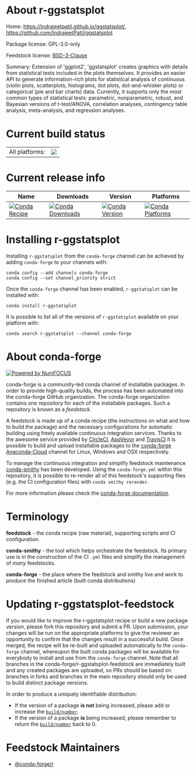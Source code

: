 About r-ggstatsplot
===================

Home: https://indrajeetpatil.github.io/ggstatsplot/, https://github.com/IndrajeetPatil/ggstatsplot

Package license: GPL-3.0-only

Feedstock license: [BSD-3-Clause](https://github.com/conda-forge/r-ggstatsplot-feedstock/blob/master/LICENSE.txt)

Summary: Extension of 'ggplot2', 'ggstatsplot' creates graphics with details from statistical tests included in the plots themselves. It provides an easier API to generate information-rich plots for statistical analysis of continuous (violin plots, scatterplots, histograms, dot plots, dot-and-whisker plots) or categorical (pie and bar charts) data. Currently, it supports only the most common types of statistical tests: parametric, nonparametric, robust, and Bayesian versions of t-test/ANOVA, correlation analyses, contingency table analysis, meta-analysis, and regression analyses.

Current build status
====================


<table><tr><td>All platforms:</td>
    <td>
      <a href="https://dev.azure.com/conda-forge/feedstock-builds/_build/latest?definitionId=7460&branchName=master">
        <img src="https://dev.azure.com/conda-forge/feedstock-builds/_apis/build/status/r-ggstatsplot-feedstock?branchName=master">
      </a>
    </td>
  </tr>
</table>

Current release info
====================

| Name | Downloads | Version | Platforms |
| --- | --- | --- | --- |
| [![Conda Recipe](https://img.shields.io/badge/recipe-r--ggstatsplot-green.svg)](https://anaconda.org/conda-forge/r-ggstatsplot) | [![Conda Downloads](https://img.shields.io/conda/dn/conda-forge/r-ggstatsplot.svg)](https://anaconda.org/conda-forge/r-ggstatsplot) | [![Conda Version](https://img.shields.io/conda/vn/conda-forge/r-ggstatsplot.svg)](https://anaconda.org/conda-forge/r-ggstatsplot) | [![Conda Platforms](https://img.shields.io/conda/pn/conda-forge/r-ggstatsplot.svg)](https://anaconda.org/conda-forge/r-ggstatsplot) |

Installing r-ggstatsplot
========================

Installing `r-ggstatsplot` from the `conda-forge` channel can be achieved by adding `conda-forge` to your channels with:

```
conda config --add channels conda-forge
conda config --set channel_priority strict
```

Once the `conda-forge` channel has been enabled, `r-ggstatsplot` can be installed with:

```
conda install r-ggstatsplot
```

It is possible to list all of the versions of `r-ggstatsplot` available on your platform with:

```
conda search r-ggstatsplot --channel conda-forge
```


About conda-forge
=================

[![Powered by
NumFOCUS](https://img.shields.io/badge/powered%20by-NumFOCUS-orange.svg?style=flat&colorA=E1523D&colorB=007D8A)](https://numfocus.org)

conda-forge is a community-led conda channel of installable packages.
In order to provide high-quality builds, the process has been automated into the
conda-forge GitHub organization. The conda-forge organization contains one repository
for each of the installable packages. Such a repository is known as a *feedstock*.

A feedstock is made up of a conda recipe (the instructions on what and how to build
the package) and the necessary configurations for automatic building using freely
available continuous integration services. Thanks to the awesome service provided by
[CircleCI](https://circleci.com/), [AppVeyor](https://www.appveyor.com/)
and [TravisCI](https://travis-ci.com/) it is possible to build and upload installable
packages to the [conda-forge](https://anaconda.org/conda-forge)
[Anaconda-Cloud](https://anaconda.org/) channel for Linux, Windows and OSX respectively.

To manage the continuous integration and simplify feedstock maintenance
[conda-smithy](https://github.com/conda-forge/conda-smithy) has been developed.
Using the ``conda-forge.yml`` within this repository, it is possible to re-render all of
this feedstock's supporting files (e.g. the CI configuration files) with ``conda smithy rerender``.

For more information please check the [conda-forge documentation](https://conda-forge.org/docs/).

Terminology
===========

**feedstock** - the conda recipe (raw material), supporting scripts and CI configuration.

**conda-smithy** - the tool which helps orchestrate the feedstock.
                   Its primary use is in the construction of the CI ``.yml`` files
                   and simplify the management of *many* feedstocks.

**conda-forge** - the place where the feedstock and smithy live and work to
                  produce the finished article (built conda distributions)


Updating r-ggstatsplot-feedstock
================================

If you would like to improve the r-ggstatsplot recipe or build a new
package version, please fork this repository and submit a PR. Upon submission,
your changes will be run on the appropriate platforms to give the reviewer an
opportunity to confirm that the changes result in a successful build. Once
merged, the recipe will be re-built and uploaded automatically to the
`conda-forge` channel, whereupon the built conda packages will be available for
everybody to install and use from the `conda-forge` channel.
Note that all branches in the conda-forge/r-ggstatsplot-feedstock are
immediately built and any created packages are uploaded, so PRs should be based
on branches in forks and branches in the main repository should only be used to
build distinct package versions.

In order to produce a uniquely identifiable distribution:
 * If the version of a package **is not** being increased, please add or increase
   the [``build/number``](https://docs.conda.io/projects/conda-build/en/latest/resources/define-metadata.html#build-number-and-string).
 * If the version of a package **is** being increased, please remember to return
   the [``build/number``](https://docs.conda.io/projects/conda-build/en/latest/resources/define-metadata.html#build-number-and-string)
   back to 0.

Feedstock Maintainers
=====================

* [@conda-forge/r](https://github.com/conda-forge/r/)

